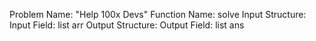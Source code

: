 Problem Name: "Help 100x Devs"
Function Name: solve
Input Structure:
Input Field: list<int> arr
Output Structure:
Output Field: list<int> ans
